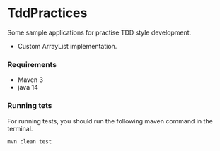 # TddPractices

Some sample applications for practise TDD style development.

* Custom ArrayList implementation.


### Requirements

* Maven 3
* java 14


### Running tets

For running tests, you should run the following maven command in the terminal.

`mvn clean test`
